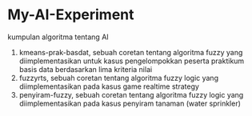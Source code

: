 My-AI-Experiment
================

kumpulan algoritma tentang AI

1. kmeans-prak-basdat, sebuah coretan tentang algoritma fuzzy yang diimplementasikan untuk kasus pengelompokkan peserta praktikum basis data berdasarkan lima kriteria nilai
2. fuzzyrts, sebuah coretan tentang algoritma fuzzy logic yang diimplementasikan pada kasus game realtime strategy
3. penyiram-fuzzy, sebuah coretan tentang algoritma fuzzy logic yang diimplementasikan pada kasus penyiram tanaman (water sprinkler)
